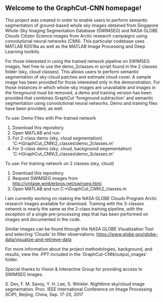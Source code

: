 Welcome to the GraphCut-CNN homepage!
------------------------------------------------
This project was created in order to enable users to perform semantic segmentation of ground-based whole sky images obtained from Singapore Whole-Sky Imaging Segmentation Database (SWIMSEG) and NASA GLOBE Clouds Citizen Science images from Arctic research campaigns using convolutional neural networks (CNN). This particular codebase uses MATLAB R2018a as well as the MATLAB Image Processing and Deep Learning toolkits.

For those interested in using the trained network pipeline on SWIMSEG images, feel free to use the demo_2classes.m script found in the 2 classes folder (sky, cloud classes). This allows users to perform semantic segmentation of sky-cloud patches and estimate cloud cover. A sample image has been provided for those interested only in the demonstration. For those instances in which whole-sky images are unavailable and images in the foreground must be removed, a demo and training version has been provided that combines GraphCut 'foreground subtraction' and semantic segmentation using convolutional neural networks. Demo and training files have been provided, as well.

To use: Demo Files with Pre-trained network
1. Download this repository.
2. Open MATLAB and run:
3. For 2-class demo (sky, cloud segmentation) 'C:\*\GraphCut_CNN\2_classes\demo_2classes.m'
4. For 3-class demo (sky, cloud, background segementation) 'C:\*\GraphCut_CNN\3_classes\demo_3classes.m'

To use: For training network on 2 classes (sky, cloud)
1. Download this repository.
2. Request SWIMSEG images from http://vintage.winklerbros.net/swinseg.html.
3. Open MATLAB and run C:*\GraphCut_CNN\2_classes.m

I am currently working on making the NASA GLOBE Clouds Program Arctic research images available for download. Training with the 3-classes network is nearly the same as the 2-class training pipeline, with the exception of a single pre-processing step that has been performed on images and documented in the code.

Similar images can be found through the NASA GLOBE Visualization Tool and selecting 'Clouds' to filter observations: https://www.globe.gov/globe-data/visualize-and-retrieve-data

For more information about the project methodologies, background, and results, view the .PPT included in the 'GraphCut-CNN/output_images' folder.

Special thanks to Vision & Interactive Group for providing access to SWIMSEG images.

S. Dev, F. M. Savoy, Y. H. Lee, S. Winkler. Nighttime sky/cloud image segmentation. Proc. IEEE International Conference on Image Processing (ICIP), Beijing, China, Sep. 17-20, 2017
